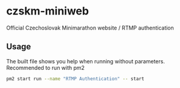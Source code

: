 # czskm-miniweb
Official Czechoslovak Minimarathon website / RTMP authentication

## Usage

The built file shows you help when running without parameters. Recommended to run with pm2

```sh
pm2 start run --name "RTMP Authentication" -- start
```
